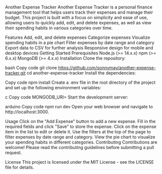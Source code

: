 Another Expense Tracker
Another Expense Tracker is a personal finance management tool that helps users track their expenses and manage their budget. This project is built with a focus on simplicity and ease of use, allowing users to quickly add, edit, and delete expenses, as well as view their spending habits in various categories over time.

Features
Add, edit, and delete expenses
Categorize expenses
Visualize spending habits in a pie chart
Filter expenses by date range and category
Export data to CSV for further analysis
Responsive design for mobile and desktop devices
Getting Started
Prerequisites
Node.js (>= 14.x.x)
npm (>= 6.x.x)
MongoDB (>= 4.x.x)
Installation
Clone the repository:

bash
Copy code
git clone https://github.com/sonnymay/another-expense-tracker.git
cd another-expense-tracker
Install the dependencies:

Copy code
npm install
Create a .env file in the root directory of the project and set up the following environment variables:

c
Copy code
MONGODB_URI=<Your MongoDB connection string>
Start the development server:

arduino
Copy code
npm run dev
Open your web browser and navigate to http://localhost:3000.

Usage
Click on the "Add Expense" button to add a new expense.
Fill in the required fields and click "Save" to store the expense.
Click on the expense item in the list to edit or delete it.
Use the filters at the top of the page to filter expenses by date range and category.
View the pie chart to visualize your spending habits in different categories.
Contributing
Contributions are welcome! Please read the contributing guidelines before submitting a pull request.

License
This project is licensed under the MIT License - see the LICENSE file for details.
